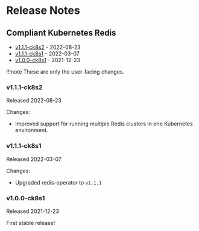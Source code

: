 # Release Notes


## Compliant Kubernetes Redis
<!-- BEGIN TOC -->
- [v1.1.1-ck8s2](#v111-ck8s2) - 2022-08-23
- [v1.1.1-ck8s1](#v111-ck8s1) - 2022-03-07
- [v1.0.0-ck8s1](#v100-ck8s1) - 2021-12-23
<!-- END TOC -->

!!!note
    These are only the user-facing changes.

### v1.1.1-ck8s2

Released 2022-08-23

Changes:

- Improved support for running multiple Redis clusters in one Kubernetes environment.

### v1.1.1-ck8s1

Released 2022-03-07

Changes:

- Upgraded redis-operator to `v1.1.1`

### v1.0.0-ck8s1

Released 2021-12-23

First stable release!
